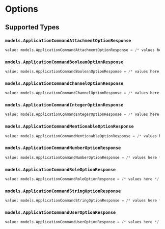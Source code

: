 # Options


## Supported Types

### `models.ApplicationCommandAttachmentOptionResponse`

```python
value: models.ApplicationCommandAttachmentOptionResponse = /* values here */
```

### `models.ApplicationCommandBooleanOptionResponse`

```python
value: models.ApplicationCommandBooleanOptionResponse = /* values here */
```

### `models.ApplicationCommandChannelOptionResponse`

```python
value: models.ApplicationCommandChannelOptionResponse = /* values here */
```

### `models.ApplicationCommandIntegerOptionResponse`

```python
value: models.ApplicationCommandIntegerOptionResponse = /* values here */
```

### `models.ApplicationCommandMentionableOptionResponse`

```python
value: models.ApplicationCommandMentionableOptionResponse = /* values here */
```

### `models.ApplicationCommandNumberOptionResponse`

```python
value: models.ApplicationCommandNumberOptionResponse = /* values here */
```

### `models.ApplicationCommandRoleOptionResponse`

```python
value: models.ApplicationCommandRoleOptionResponse = /* values here */
```

### `models.ApplicationCommandStringOptionResponse`

```python
value: models.ApplicationCommandStringOptionResponse = /* values here */
```

### `models.ApplicationCommandUserOptionResponse`

```python
value: models.ApplicationCommandUserOptionResponse = /* values here */
```

